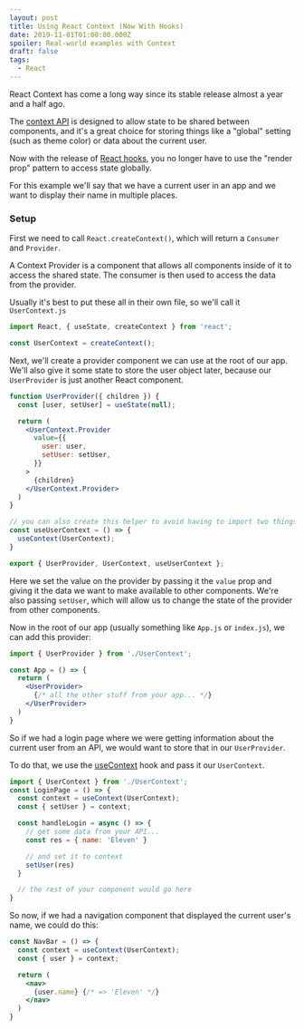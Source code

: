 ```yaml
---
layout: post
title: Using React Context (Now With Hooks)
date: 2019-11-01T01:00:00.000Z
spoiler: Real-world examples with Context
draft: false
tags:
  - React
---
```


React Context has come a long way since its stable release almost a year and a half ago.

The [context API](https://reactjs.org/docs/context.html) is designed to allow state to be shared between components, and it's a great choice for storing things like a "global" setting (such as theme color) or data about the current user.

Now with the release of [React hooks](https://reactjs.org/docs/hooks-intro.html), you no longer have to use the "render prop" pattern to access state globally.

For this example we'll say that we have a current user in an app and we want to display their name in multiple places.

### Setup

First we need to call `React.createContext()`, which will return a `Consumer` and `Provider`.

A Context Provider is a component that allows all components inside of it to access the shared state. The consumer is then used to access the data from the provider.

Usually it's best to put these all in their own file, so we'll call it `UserContext.js`

```js
import React, { useState, createContext } from 'react';

const UserContext = createContext();
```

Next, we'll create a provider component we can use at the root of our app. We'll also give it some state to store the user object later, because our `UserProvider` is just another React component.

```jsx
function UserProvider({ children }) {
  const [user, setUser] = useState(null);

  return (
    <UserContext.Provider
      value={{
        user: user,
        setUser: setUser,
      }}
    >
      {children}
    </UserContext.Provider>
  )
}

// you can also create this helper to avoid having to import two things to use this context
const useUserContext = () => {
  useContext(UserContext);
}

export { UserProvider, UserContext, useUserContext };
```

Here we set the value on the provider by passing it the `value` prop and giving it the data we want to make available to other components. We're also passing `setUser`, which will allow us to change the state of the provider from other components.

Now in the root of our app (usually something like `App.js` or `index.js`), we can add this provider:

```jsx
import { UserProvider } from './UserContext';

const App = () => {
  return (
    <UserProvider>
      {/* all the other stuff from your app... */}
    </UserProvider>
  )
}
```

So if we had a login page where we were getting information about the current user from an API, we would want to store that in our `UserProvider`.

To do that, we use the [useContext](https://reactjs.org/docs/hooks-reference.html#usecontext) hook and pass it our `UserContext`.

```jsx
import { UserContext } from './UserContext';
const LoginPage = () => {
  const context = useContext(UserContext);
  const { setUser } = context;

  const handleLogin = async () => {
    // get some data from your API...
    const res = { name: 'Eleven' }

    // and set it to context
    setUser(res)
  }

  // the rest of your component would go here
}
```

So now, if we had a navigation component that displayed the current user's name, we could do this:

```jsx
const NavBar = () => {
  const context = useContext(UserContext);
  const { user } = context;

  return (
    <nav>
      {user.name} {/* => 'Eleven' */}
    </nav>
  )
}
```
